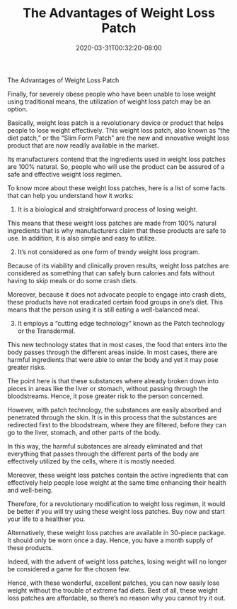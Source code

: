 ﻿---
title: "The Advantages of Weight Loss Patch"
date: 2020-03-31T00:32:20-08:00
description: "Weight Lloss Tips for Web Success"
featured_image: "/images/Weight Lloss.jpg"
tags: ["Weight Lloss"]
---

The Advantages of Weight Loss Patch

Finally, for severely obese people who have been unable to lose weight using traditional means, the utilization of weight loss patch may be an option.

Basically, weight loss patch is a revolutionary device or product that helps people to lose weight effectively. This weight loss patch, also known as “the diet patch,” or the “Slim Form Patch” are the new and innovative weight loss product that are now readily available in the market.

Its manufacturers contend that the ingredients used in weight loss patches are 100% natural. So, people who will use the product can be assured of a safe and effective weight loss regimen.

To know more about these weight loss patches, here is a list of some facts that can help you understand how it works:

1. It is a biological and straightforward process of losing weight.

This means that these weight loss patches are made from 100% natural ingredients that is why manufacturers claim that these products are safe to use. In addition, it is also simple and easy to utilize.

2. It’s not considered as one form of trendy weight loss program.

Because of its viability and clinically proven results, weight loss patches are considered as something that can safely burn calories and fats without having to skip meals or do some crash diets.

Moreover, because it does not advocate people to engage into crash diets, these products have not eradicated certain food groups in one’s diet. This means that the person using it is still eating a well-balanced meal.

3. It employs a “cutting edge technology” known as the Patch technology or the Transdermal.

This new technology states that in most cases, the food that enters into the body passes through the different areas inside. In most cases, there are harmful ingredients that were able to enter the body and yet it may pose greater risks.

The point here is that these substances where already broken down into pieces in areas like the liver or stomach, without passing through the bloodstreams. Hence, it pose greater risk to the person concerned.

However, with patch technology, the substances are easily absorbed and penetrated through the skin. It is in this process that the substances are redirected first to the bloodstream, where they are filtered, before they can go to the liver, stomach, and other parts of the body.

In this way, the harmful substances are already eliminated and that everything that passes through the different parts of the body are effectively utilized by the cells, where it is mostly needed.

Moreover, these weight loss patches contain the active ingredients that can effectively help people lose weight at the same time enhancing their health and well-being.

Therefore, for a revolutionary modification to weight loss regimen, it would be better if you will try using these weight loss patches. Buy now and start your life to a healthier you.

Alternatively, these weight loss patches are available in 30-piece package. It should only be worn once a day. Hence, you have a month supply of these products.

Indeed, with the advent of weight loss patches, losing weight will no longer be considered a game for the chosen few. 

Hence, with these wonderful, excellent patches, you can now easily lose weight without the trouble of extreme fad diets. Best of all, these weight loss patches are affordable, so there’s no reason why you cannot try it out.

